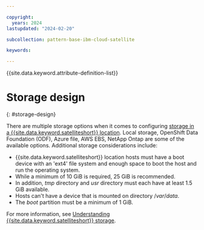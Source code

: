```yaml
---

copyright:
  years: 2024
lastupdated: "2024-02-20"

subcollection: pattern-base-ibm-cloud-satellite

keywords:

---
```


{{site.data.keyword.attribute-definition-list}}

# Storage design
{: #storage-design}



There are multiple storage options when it comes to configuring [storage in a {{site.data.keyword.satelliteshort}} location](/docs/satellite?topic=satellite-reqs-host-storage). Local storage, OpenShift Data Foundation (ODF), Azure file, AWS EBS, NetApp Ontap are some of the available options. Additional storage considerations include:

- {{site.data.keyword.satelliteshort}} location hosts must have a boot device with an 'ext4' file system and enough space to boot the host and run the operating system.
- While a minimum of 10 GiB is required, 25 GiB is recommended.
- In addition, *tmp* directory and *usr* directory must each have at least 1.5 GiB available.
- Hosts can't have a device that is mounted on directory /*var*/*data*.
- The *boot* partition must be a minimum of 1 GiB.

For more information, see [Understanding {{site.data.keyword.satelliteshort}} storage](/docs/satellite?topic=satellite-storage-template-ov).

